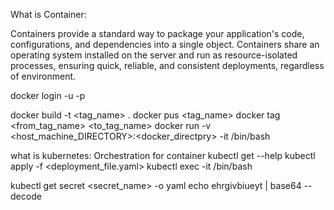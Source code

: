 What is Container:

Containers provide a standard way to package your application's code, configurations, and dependencies into a single object. Containers share an operating system installed on the server and run as resource-isolated processes, ensuring quick, reliable, and consistent deployments, regardless of environment.

docker login <git-lab-repo> -u <username> -p <passowrd>

docker build -t <tag_name> .
docker pus <tag_name>
docker tag <from_tag_name> <to_tag_name>
docker run -v <host_machine_DIRECTORY>:<docker_directpry> -it <tagName> /bin/bash


what is kubernetes: 
Orchestration for container
kubectl get --help
kubectl apply -f <deployment_file.yaml>
kubectl exec -it <podname> /bin/bash

kubectl get secret <secret_name> -o yaml
echo ehrgivbiueyt | base64 --decode
